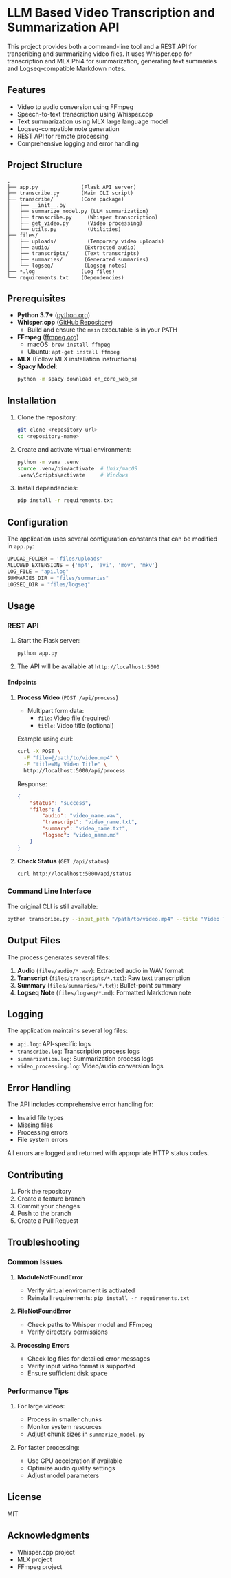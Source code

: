 # LLM Based Video Transcription and Summarization API

This project provides both a command-line tool and a REST API for transcribing and summarizing video files. It uses Whisper.cpp for transcription and MLX Phi4 for summarization, generating text summaries and Logseq-compatible Markdown notes.

## Features

- Video to audio conversion using FFmpeg
- Speech-to-text transcription using Whisper.cpp
- Text summarization using MLX large language model
- Logseq-compatible note generation
- REST API for remote processing
- Comprehensive logging and error handling

## Project Structure

```
.
├── app.py              (Flask API server)
├── transcribe.py       (Main CLI script)
├── transcribe/         (Core package)
│   ├── __init__.py
│   ├── summarize_model.py (LLM summarization)
│   ├── transcribe.py     (Whisper transcription)
│   ├── get_video.py      (Video processing)
│   └── utils.py          (Utilities)
├── files/
│   ├── uploads/          (Temporary video uploads)
│   ├── audio/           (Extracted audio)
│   ├── transcripts/     (Text transcripts)
│   ├── summaries/       (Generated summaries)
│   └── logseq/          (Logseq notes)
├── *.log               (Log files)
└── requirements.txt    (Dependencies)
```

## Prerequisites

- **Python 3.7+** ([python.org](https://python.org/))
- **Whisper.cpp** ([GitHub Repository](https://github.com/ggerganov/whisper.cpp))
  - Build and ensure the `main` executable is in your PATH
- **FFmpeg** ([ffmpeg.org](https://ffmpeg.org/))
  - macOS: `brew install ffmpeg`
  - Ubuntu: `apt-get install ffmpeg`
- **MLX** (Follow MLX installation instructions)
- **Spacy Model**:
  ```bash
  python -m spacy download en_core_web_sm
  ```

## Installation

1. Clone the repository:
   ```bash
   git clone <repository-url>
   cd <repository-name>
   ```

2. Create and activate virtual environment:
   ```bash
   python -m venv .venv
   source .venv/bin/activate  # Unix/macOS
   .venv\Scripts\activate     # Windows
   ```

3. Install dependencies:
   ```bash
   pip install -r requirements.txt
   ```

## Configuration

The application uses several configuration constants that can be modified in `app.py`:

```python
UPLOAD_FOLDER = 'files/uploads'
ALLOWED_EXTENSIONS = {'mp4', 'avi', 'mov', 'mkv'}
LOG_FILE = "api.log"
SUMMARIES_DIR = "files/summaries"
LOGSEQ_DIR = "files/logseq"
```

## Usage

### REST API

1. Start the Flask server:
   ```bash
   python app.py
   ```

2. The API will be available at `http://localhost:5000`

#### Endpoints

1. **Process Video** (`POST /api/process`)
   - Multipart form data:
     - `file`: Video file (required)
     - `title`: Video title (optional)
   
   Example using curl:
   ```bash
   curl -X POST \
     -F "file=@/path/to/video.mp4" \
     -F "title=My Video Title" \
     http://localhost:5000/api/process
   ```

   Response:
   ```json
   {
       "status": "success",
       "files": {
           "audio": "video_name.wav",
           "transcript": "video_name.txt",
           "summary": "video_name.txt",
           "logseq": "video_name.md"
       }
   }
   ```

2. **Check Status** (`GET /api/status`)
   ```bash
   curl http://localhost:5000/api/status
   ```

### Command Line Interface

The original CLI is still available:

```bash
python transcribe.py --input_path "/path/to/video.mp4" --title "Video Title"
```

## Output Files

The process generates several files:

1. **Audio** (`files/audio/*.wav`): Extracted audio in WAV format
2. **Transcript** (`files/transcripts/*.txt`): Raw text transcription
3. **Summary** (`files/summaries/*.txt`): Bullet-point summary
4. **Logseq Note** (`files/logseq/*.md`): Formatted Markdown note

## Logging

The application maintains several log files:
- `api.log`: API-specific logs
- `transcribe.log`: Transcription process logs
- `summarization.log`: Summarization process logs
- `video_processing.log`: Video/audio conversion logs

## Error Handling

The API includes comprehensive error handling for:
- Invalid file types
- Missing files
- Processing errors
- File system errors

All errors are logged and returned with appropriate HTTP status codes.

## Contributing

1. Fork the repository
2. Create a feature branch
3. Commit your changes
4. Push to the branch
5. Create a Pull Request

## Troubleshooting

### Common Issues

1. **ModuleNotFoundError**
   - Verify virtual environment is activated
   - Reinstall requirements: `pip install -r requirements.txt`

2. **FileNotFoundError**
   - Check paths to Whisper model and FFmpeg
   - Verify directory permissions

3. **Processing Errors**
   - Check log files for detailed error messages
   - Verify input video format is supported
   - Ensure sufficient disk space

### Performance Tips

1. For large videos:
   - Process in smaller chunks
   - Monitor system resources
   - Adjust chunk sizes in `summarize_model.py`

2. For faster processing:
   - Use GPU acceleration if available
   - Optimize audio quality settings
   - Adjust model parameters

## License

MIT

## Acknowledgments

- Whisper.cpp project
- MLX project
- FFmpeg project
